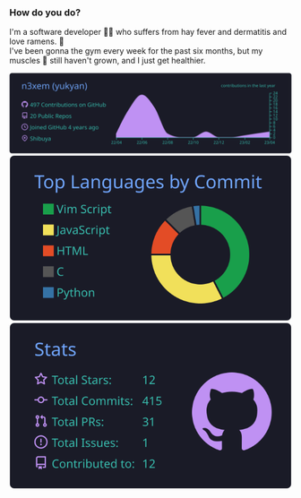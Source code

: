 ### How do you do?

I'm a software developer 👨‍💻 who suffers from hay fever and dermatitis and love ramens. 🍜   
I've been gonna the gym every week for the past six months, but my muscles 💪 still haven't grown, and I just get healthier. 

[![](https://raw.githubusercontent.com/n3xem/n3xem/master/profile-summary-card-output/tokyonight/0-profile-details.svg)](https://github.com/vn7n24fzkq/github-profile-summary-cards)
[![](https://raw.githubusercontent.com/n3xem/n3xem/master/profile-summary-card-output/tokyonight/2-most-commit-language.svg)](https://github.com/vn7n24fzkq/github-profile-summary-cards)
[![](https://raw.githubusercontent.com/n3xem/n3xem/master/profile-summary-card-output/tokyonight/3-stats.svg)](https://github.com/vn7n24fzkq/github-profile-summary-cards) 
